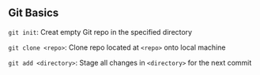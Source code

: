 ## Git Basics

`git init`: Creat empty Git repo in the specified directory

`git clone <repo>`: Clone repo located at `<repo>` onto local machine

`git add <directory>`: Stage all changes in `<directory>` for the next commit